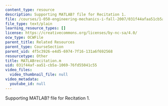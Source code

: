 ```yaml
---
content_type: resource
description: Supporting MATLAB? file for Recitation 1.
file: /courses/1-050-engineering-mechanics-i-fall-2007/031f44afaa51cb5a106976fd55041c55_MATLABrecitation.m
file_type: text/plain
learning_resource_types: []
license: https://creativecommons.org/licenses/by-nc-sa/4.0/
ocw_type: OCWFile
parent_title: Related Resources
parent_type: CourseSection
parent_uid: 4f5c3926-e4d5-6974-7f16-131a6f692568
resourcetype: Other
title: MATLABrecitation.m
uid: 031f44af-aa51-cb5a-1069-76fd55041c55
video_files:
  video_thumbnail_file: null
video_metadata:
  youtube_id: null
---
```

Supporting MATLAB? file for Recitation 1.